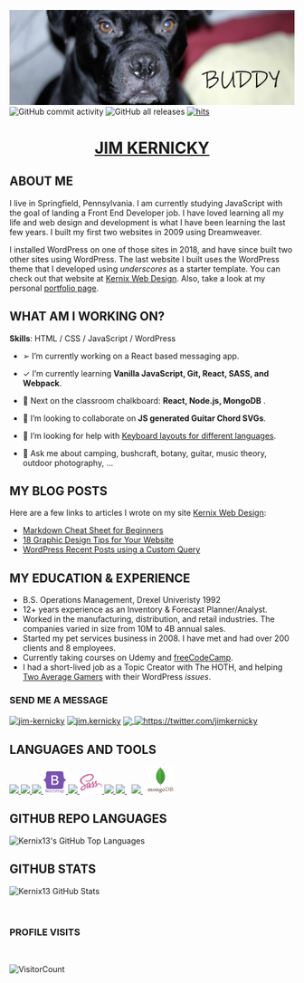[![Jim's GitHub Banner](./assets/GitHubBanner500.jpg)](https://kernixwebdesign.com/)
![GitHub commit activity](https://img.shields.io/github/commit-activity/y/Kernix13/Kernix13?style=flat-square)
![GitHub all releases](https://img.shields.io/github/downloads/Kernix13/Kernix13/total?style=flat-square)
[![hits](https://hits.deltapapa.io/github/Kernix13/hits-badge.svg)](https://hits.deltapapa.io)

**<h1 align="center"><ins>JIM KERNICKY</ins></h1>**

## ABOUT ME

I live in Springfield, Pennsylvania. I am currently studying JavaScript with the goal of landing a Front End Developer job. I have loved learning all my life and web design and development is what I have been learning the last few years. I built my first two websites in 2009 using Dreamweaver.

I installed WordPress on one of those sites in 2018, and have since built two other sites using WordPress. The last website I built uses the WordPress theme that I developed using _underscores_ as a starter template. You can check out that website at [Kernix Web Design](https://kernixwebdesign.com/). Also, take a look at my personal [portfolio page](https://kernixwebdesign.com/resume-portfolio.html).

## WHAT AM I WORKING ON?

**Skills**: HTML / CSS / JavaScript / WordPress

- &#10146; I’m currently working on a React based messaging app.

- &check; I’m currently learning **Vanilla JavaScript, Git, React, SASS, and Webpack**.

- 🌱 Next on the classroom chalkboard: **React, Node.js, MongoDB** .

- 👯 I’m looking to collaborate on **JS generated Guitar Chord SVGs**.

- 🤝 I’m looking for help with [Keyboard layouts for different languages](https://kernixwebdesign.com/writer-assist.html).

- 💬 Ask me about camping, bushcraft, botany, guitar, music theory, outdoor photography, ...

## MY BLOG POSTS

Here are a few links to articles I wrote on my site [Kernix Web Design](https://kernixwebdesign.com/blog/):

- [Markdown Cheat Sheet for Beginners](https://kernixwebdesign.com/website/code/markdown-cheat-sheet-beginners/)
- [18 Graphic Design Tips for Your Website](https://kernixwebdesign.com/website/18-graphic-design-tips-websites/)
- [WordPress Recent Posts using a Custom Query](https://kernixwebdesign.com/website/code/wordpress-recent-posts-using-a-custom-query/)

## MY EDUCATION & EXPERIENCE

- B.S. Operations Management, Drexel Univeristy 1992
- 12+ years experience as an Inventory & Forecast Planner/Analyst.
- Worked in the manufacturing, distribution, and retail industries. The companies varied in size from 10M to 4B annual sales.
- Started my pet services business in 2008. I have met and had over 200 clients and 8 employees.
- Currently taking courses on Udemy and [freeCodeCamp](https://www.freecodecamp.org/fccb4a9d0f6-135f-4a94-97f5-795068269ca7).
- I had a short-lived job as a Topic Creator with The HOTH, and helping [Two Average Gamers](https://twoaveragegamers.com/) with their WordPress _issues_.

### SEND ME A MESSAGE

<p align="left">
<a href="https://linkedin.com/in/jim-kernicky" target="blank"><img align="center" src="https://raw.githubusercontent.com/rahuldkjain/github-profile-readme-generator/master/src/images/icons/Social/linked-in-alt.svg" alt="jim-kernicky" height="24" width="32" /></a>
<a href="https://fb.com/jim.kernicky" target="blank"><img align="center" src="https://raw.githubusercontent.com/rahuldkjain/github-profile-readme-generator/master/src/images/icons/Social/facebook.svg" alt="jim.kernicky" height="24" width="32" /></a>
<a href="mailto:jimkernicky@gmail.com">
  <img align="center" width="30" src="https://cdn-icons-png.flaticon.com/512/281/281769.png" />
</a>
<a href="https://twitter.com/jimkernicky" target="blank"><img align="center" src="https://raw.githubusercontent.com/rahuldkjain/github-profile-readme-generator/master/src/images/icons/Social/twitter.svg" alt="https://twitter.com/jimkernicky" height="27" width="36" />
</a>
<!-- <a href = "https://twitter.com/jimkernicky"><img src="https://img.icons8.com/fluent/30/000000/twitter.png" alt="jimkernicky"/></a> -->
</p>

## LANGUAGES AND TOOLS
<p align="left"> 
<a href="https://www.w3.org/html/" target="_blank"> <img src="https://img.icons8.com/color/48/000000/html-5.png"/> </a> 
<a href="https://www.w3schools.com/css/" target="_blank"> <img src="https://img.icons8.com/color/48/000000/css3.png"/> </a>
<a href="https://developer.mozilla.org/en-US/docs/Web/JavaScript" target="_blank"> <img src="https://img.icons8.com/color/48/000000/javascript.png"/> </a>
<a href="https://getbootstrap.com" target="_blank"> <img src="https://raw.githubusercontent.com/devicons/devicon/master/icons/bootstrap/bootstrap-plain-wordmark.svg" alt="bootstrap" width="40" height="40"/> </a>
<a href="https://reactjs.org/" target="_blank"> <img src="https://img.icons8.com/color/40/000000/react-native.png"/> </a>
<a href="https://sass-lang.com" target="_blank"> <img src="https://raw.githubusercontent.com/devicons/devicon/master/icons/sass/sass-original.svg" alt="sass" width="40" height="40"/> </a>
<a href="https://git-scm.com/" target="_blank"> <img src="https://img.icons8.com/color/48/000000/git.png"/> </a>
<a style="padding-right:8px;" href="https://nodejs.org" target="_blank"> <img src="https://img.icons8.com/color/48/000000/nodejs.png"/> </a>
<a style="padding-right:8px;" href="https://www.mysql.com/" target="_blank"> <img src="https://img.icons8.com/fluent/50/000000/mysql-logo.png"/> </a>
<a href="https://www.mongodb.com/" target="_blank"> <img src="https://raw.githubusercontent.com/devicons/devicon/master/icons/mongodb/mongodb-original-wordmark.svg" alt="mongodb" width="48" height="48"/> </a> 
<!-- <a href="https://postman.com" target="_blank"> <img src="https://www.vectorlogo.zone/logos/getpostman/getpostman-icon.svg" alt="postman" width="40" height="40"/> </a>    -->
<!-- <a href="https://www.w3schools.com/css/" target="_blank"> <img src="https://raw.githubusercontent.com/devicons/devicon/master/icons/css3/css3-original-wordmark.svg" alt="css3" width="40" height="40"/> </a> -->
<!-- <a href="https://www.figma.com/" target="_blank"> <img src="https://www.vectorlogo.zone/logos/figma/figma-icon.svg" alt="figma" width="40" height="40"/> </a> -->
<!-- <a href="https://www.w3.org/html/" target="_blank"> <img src="https://raw.githubusercontent.com/devicons/devicon/master/icons/html5/html5-original-wordmark.svg" alt="html5" width="40" height="40"/> </a> -->
<!-- <a href="https://developer.mozilla.org/en-US/docs/Web/JavaScript" target="_blank"> <img src="https://raw.githubusercontent.com/devicons/devicon/master/icons/javascript/javascript-original.svg" alt="javascript" width="40" height="40"/> </a> -->
<!-- <a href="https://nodejs.org" target="_blank"> <img src="https://raw.githubusercontent.com/devicons/devicon/master/icons/nodejs/nodejs-original-wordmark.svg" alt="nodejs" width="40" height="40"/> </a> -->
</p>

## GITHUB REPO LANGUAGES
<p><img src="https://github-readme-stats.vercel.app/api/top-langs?username=kernix13&show_icons=true&locale=en&count_private=true&layout=compact&theme=react&hide_border=true&bg_color=0D1117" alt="Kernix13's GitHub Top Languages" /></p>

## GITHUB STATS
<p><img src="https://github-readme-stats.vercel.app/api?username=kernix13&show_icons=true&count_private=true&theme=react&hide_border=true&bg_color=0D1117" alt="Kernix13 GitHub Stats" /></p>

<br>

### PROFILE VISITS

<br>

![VisitorCount](https://profile-counter.glitch.me/{kernix13}/count.svg)
